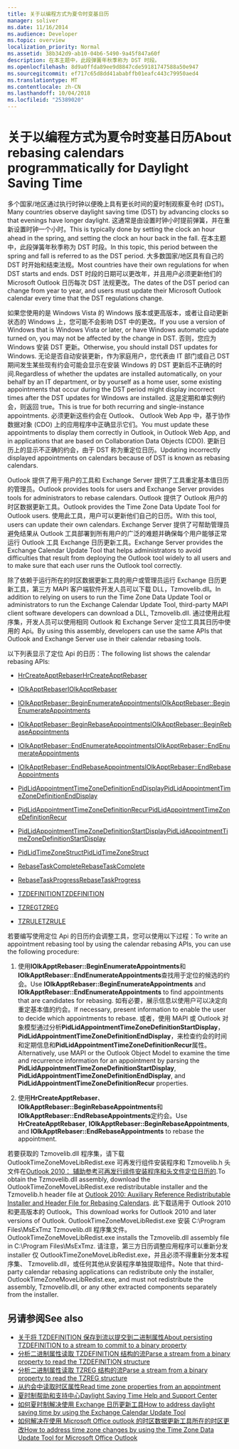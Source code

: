 ```yaml
---
title: 关于以编程方式为夏令时变基日历
manager: soliver
ms.date: 11/16/2014
ms.audience: Developer
ms.topic: overview
localization_priority: Normal
ms.assetid: 38b342d9-ab10-04b6-5490-9a45f847a60f
description: 在本主题中，此段弹簧年秋季称为 DST 时段。
ms.openlocfilehash: 8d9a0ffda89ee9d8847cde59181747588a50e947
ms.sourcegitcommit: ef717c65d8dd41ababffb01eafc443c79950aed4
ms.translationtype: MT
ms.contentlocale: zh-CN
ms.lasthandoff: 10/04/2018
ms.locfileid: "25389020"
---
```

# <a name="about-rebasing-calendars-programmatically-for-daylight-saving-time"></a><span data-ttu-id="13cec-103">关于以编程方式为夏令时变基日历</span><span class="sxs-lookup"><span data-stu-id="13cec-103">About rebasing calendars programmatically for Daylight Saving Time</span></span>

<span data-ttu-id="13cec-104">多个国家/地区通过执行时钟以便晚上具有更长时间的夏时制观察夏令时 (DST)。</span><span class="sxs-lookup"><span data-stu-id="13cec-104">Many countries observe daylight saving time (DST) by advancing clocks so that evenings have longer daylight.</span></span> <span data-ttu-id="13cec-105">这通常是由设置时钟小时提前弹簧，并在重新设置时钟一个小时。</span><span class="sxs-lookup"><span data-stu-id="13cec-105">This is typically done by setting the clock an hour ahead in the spring, and setting the clock an hour back in the fall.</span></span> <span data-ttu-id="13cec-106">在本主题中，此段弹簧年秋季称为 DST 时段。</span><span class="sxs-lookup"><span data-stu-id="13cec-106">In this topic, this period between the spring and fall is referred to as the DST period.</span></span> <span data-ttu-id="13cec-107">大多数国家/地区具有自己的 DST 时开始和结束法规。</span><span class="sxs-lookup"><span data-stu-id="13cec-107">Most countries have their own regulations for when DST starts and ends.</span></span> <span data-ttu-id="13cec-108">DST 时段的日期可以更改年，并且用户必须更新他们的 Microsoft Outlook 日历每次 DST 法规更改。</span><span class="sxs-lookup"><span data-stu-id="13cec-108">The dates of the DST period can change from year to year, and users must update their Microsoft Outlook calendar every time that the DST regulations change.</span></span> 
  
<span data-ttu-id="13cec-109">如果您使用的是 Windows Vista 的 Windows 版本或更高版本，或者让自动更新状态的 Windows 上，您可能不会影响 DST 中的更改。</span><span class="sxs-lookup"><span data-stu-id="13cec-109">If you use a version of Windows that is Windows Vista or later, or have Windows automatic update turned on, you may not be affected by the change in DST.</span></span> <span data-ttu-id="13cec-110">否则，您应为 Windows 安装 DST 更新。</span><span class="sxs-lookup"><span data-stu-id="13cec-110">Otherwise, you should install DST updates for Windows.</span></span> <span data-ttu-id="13cec-111">无论是否自动安装更新，作为家庭用户，您代表由 IT 部门或自己 DST 期间发生某些现有约会可能会显示在安装 Windows 的 DST 更新后不正确的时间.</span><span class="sxs-lookup"><span data-stu-id="13cec-111">Regardless of whether the updates are installed automatically, on your behalf by an IT department, or by yourself as a home user, some existing appointments that occur during the DST period might display incorrect times after the DST updates for Windows are installed.</span></span> <span data-ttu-id="13cec-112">这是定期和单实例约会，则返回 true。</span><span class="sxs-lookup"><span data-stu-id="13cec-112">This is true for both recurring and single-instance appointments.</span></span> <span data-ttu-id="13cec-113">必须更新这些约会在 Outlook、 Outlook Web App 中，基于协作数据对象 (CDO) 上的应用程序中正确显示它们。</span><span class="sxs-lookup"><span data-stu-id="13cec-113">You must update these appointments to display them correctly in Outlook, in Outlook Web App, and in applications that are based on Collaboration Data Objects (CDO).</span></span> <span data-ttu-id="13cec-114">更新日历上的显示不正确的约会，由于 DST 称为重定位日历。</span><span class="sxs-lookup"><span data-stu-id="13cec-114">Updating incorrectly displayed appointments on calendars because of DST is known as rebasing calendars.</span></span>
  
<span data-ttu-id="13cec-115">Outlook 提供了用于用户的工具和 Exchange Server 提供了工具重定基本值日历的管理员。</span><span class="sxs-lookup"><span data-stu-id="13cec-115">Outlook provides tools for users and Exchange Server provides tools for administrators to rebase calendars.</span></span> <span data-ttu-id="13cec-116">Outlook 提供了 Outlook 用户的时区数据更新工具。</span><span class="sxs-lookup"><span data-stu-id="13cec-116">Outlook provides the Time Zone Data Update Tool for Outlook users.</span></span> <span data-ttu-id="13cec-117">使用此工具，用户可以更新他们自己的日历。</span><span class="sxs-lookup"><span data-stu-id="13cec-117">With this tool, users can update their own calendars.</span></span> <span data-ttu-id="13cec-118">Exchange Server 提供了可帮助管理员避免结果从 Outlook 工具部署到所有用户的广泛的难题并确保每个用户能够正常运行 Outlook 工具 Exchange 日历更新工具。</span><span class="sxs-lookup"><span data-stu-id="13cec-118">Exchange Server provides the Exchange Calendar Update Tool that helps administrators to avoid difficulties that result from deploying the Outlook tool widely to all users and to make sure that each user runs the Outlook tool correctly.</span></span>
  
<span data-ttu-id="13cec-119">除了依赖于运行所在的时区数据更新工具的用户或管理员运行 Exchange 日历更新工具，第三方 MAPI 客户端软件开发人员可以下载 DLL，Tzmovelib.dll。</span><span class="sxs-lookup"><span data-stu-id="13cec-119">In addition to relying on users to run the Time Zone Data Update Tool or administrators to run the Exchange Calendar Update Tool, third-party MAPI client software developers can download a DLL, Tzmovelib.dll.</span></span> <span data-ttu-id="13cec-120">通过使用此程序集，开发人员可以使用相同 Outlook 和 Exchange Server 定位工具其日历中使用的 Api。</span><span class="sxs-lookup"><span data-stu-id="13cec-120">By using this assembly, developers can use the same APIs that Outlook and Exchange Server use in their calendar rebasing tools.</span></span> 

<span data-ttu-id="13cec-121">以下列表显示了定位 Api 的日历：</span><span class="sxs-lookup"><span data-stu-id="13cec-121">The following list shows the calendar rebasing APIs:</span></span>
  
- [<span data-ttu-id="13cec-122">HrCreateApptRebaser</span><span class="sxs-lookup"><span data-stu-id="13cec-122">HrCreateApptRebaser</span></span>](hrcreateapptrebaser.md)
    
- [<span data-ttu-id="13cec-123">IOlkApptRebaser</span><span class="sxs-lookup"><span data-stu-id="13cec-123">IOlkApptRebaser</span></span>](iolkapptrebaser.md)
    
- [<span data-ttu-id="13cec-124">IOlkApptRebaser::BeginEnumerateAppointments</span><span class="sxs-lookup"><span data-stu-id="13cec-124">IOlkApptRebaser::BeginEnumerateAppointments</span></span>](iolkapptrebaser-beginenumerateappointments.md)
    
- [<span data-ttu-id="13cec-125">IOlkApptRebaser::BeginRebaseAppointments</span><span class="sxs-lookup"><span data-stu-id="13cec-125">IOlkApptRebaser::BeginRebaseAppointments</span></span>](iolkapptrebaser-beginrebaseappointments.md)
    
- [<span data-ttu-id="13cec-126">IOlkApptRebaser::EndEnumerateAppointments</span><span class="sxs-lookup"><span data-stu-id="13cec-126">IOlkApptRebaser::EndEnumerateAppointments</span></span>](iolkapptrebaser-endenumerateappointments.md)
    
- [<span data-ttu-id="13cec-127">IOlkApptRebaser::EndRebaseAppointments</span><span class="sxs-lookup"><span data-stu-id="13cec-127">IOlkApptRebaser::EndRebaseAppointments</span></span>](iolkapptrebaser-endrebaseappointments.md)
    
- [<span data-ttu-id="13cec-128">PidLidAppointmentTimeZoneDefinitionEndDisplay</span><span class="sxs-lookup"><span data-stu-id="13cec-128">PidLidAppointmentTimeZoneDefinitionEndDisplay</span></span>](https://msdn.microsoft.com/library/7b6193cb-612b-408e-b9bc-285df313e2cc%28Office.15%29.aspx)
    
- [<span data-ttu-id="13cec-129">PidLidAppointmentTimeZoneDefinitionRecur</span><span class="sxs-lookup"><span data-stu-id="13cec-129">PidLidAppointmentTimeZoneDefinitionRecur</span></span>](https://msdn.microsoft.com/library/52fd57a0-9e34-4452-9ecd-2acb454446c9%28Office.15%29.aspx)
    
- [<span data-ttu-id="13cec-130">PidLidAppointmentTimeZoneDefinitionStartDisplay</span><span class="sxs-lookup"><span data-stu-id="13cec-130">PidLidAppointmentTimeZoneDefinitionStartDisplay</span></span>](https://msdn.microsoft.com/library/08239670-3211-420c-99d7-0056ed967cb8%28Office.15%29.aspx)
    
- [<span data-ttu-id="13cec-131">PidLidTimeZoneStruct</span><span class="sxs-lookup"><span data-stu-id="13cec-131">PidLidTimeZoneStruct</span></span>](https://msdn.microsoft.com/library/2acf0036-2f3e-4f90-8614-7aa667860f74%28Office.15%29.aspx)
    
- [<span data-ttu-id="13cec-132">RebaseTaskComplete</span><span class="sxs-lookup"><span data-stu-id="13cec-132">RebaseTaskComplete</span></span>](rebasetaskcomplete.md)
    
- [<span data-ttu-id="13cec-133">RebaseTaskProgress</span><span class="sxs-lookup"><span data-stu-id="13cec-133">RebaseTaskProgress</span></span>](rebasetaskprogress.md)
    
- [<span data-ttu-id="13cec-134">TZDEFINITION</span><span class="sxs-lookup"><span data-stu-id="13cec-134">TZDEFINITION</span></span>](tzdefinition.md)
    
- [<span data-ttu-id="13cec-135">TZREG</span><span class="sxs-lookup"><span data-stu-id="13cec-135">TZREG</span></span>](tzreg.md)
    
- [<span data-ttu-id="13cec-136">TZRULE</span><span class="sxs-lookup"><span data-stu-id="13cec-136">TZRULE</span></span>](tzrule.md)
    
<span data-ttu-id="13cec-137">若要编写使用定位 Api 的日历约会调整工具，您可以使用以下过程：</span><span class="sxs-lookup"><span data-stu-id="13cec-137">To write an appointment rebasing tool by using the calendar rebasing APIs, you can use the following procedure:</span></span>
  
1. <span data-ttu-id="13cec-138">使用**IOlkApptRebaser::BeginEnumerateAppointments**和**IOlkApptRebaser::EndEnumerateAppointments**查找用于定位的候选的约会。</span><span class="sxs-lookup"><span data-stu-id="13cec-138">Use **IOlkApptRebaser::BeginEnumerateAppointments** and **IOlkApptRebaser::EndEnumerateAppointments** to find appointments that are candidates for rebasing.</span></span> <span data-ttu-id="13cec-139">如有必要，展示信息以使用户可以决定向重定基本值的约会。</span><span class="sxs-lookup"><span data-stu-id="13cec-139">If necessary, present information to enable the user to decide which appointments to rebase.</span></span> <span data-ttu-id="13cec-140">或者，使用 MAPI 或 Outlook 对象模型通过分析**PidLidAppointmentTimeZoneDefinitionStartDisplay**， **PidLidAppointmentTimeZoneDefinitionEndDisplay**，来检查约会的时间和定期信息和**PidLidAppointmentTimeZoneDefinitionRecur**属性。</span><span class="sxs-lookup"><span data-stu-id="13cec-140">Alternatively, use MAPI or the Outlook Object Model to examine the time and recurrence information for an appointment by parsing the **PidLidAppointmentTimeZoneDefinitionStartDisplay**, **PidLidAppointmentTimeZoneDefinitionEndDisplay**, and **PidLidAppointmentTimeZoneDefinitionRecur** properties.</span></span> 
    
2. <span data-ttu-id="13cec-141">使用**HrCreateApptRebaser**、 **IOlkApptRebaser::BeginRebaseAppointments**和**IOlkApptRebaser::EndRebaseAppointments**定约会。</span><span class="sxs-lookup"><span data-stu-id="13cec-141">Use **HrCreateApptRebaser**, **IOlkApptRebaser::BeginRebaseAppointments**, and **IOlkApptRebaser::EndRebaseAppointments** to rebase the appointment.</span></span> 
    
<span data-ttu-id="13cec-142">若要获取的 Tzmovelib.dll 程序集，请下载 OutlookTimeZoneMoveLibRedist.exe 可再发行组件安装程序和 Tzmovelib.h 头文件在[Outlook 2010： 辅助参考可再发行组件安装程序和头文件定位日历的](https://www.microsoft.com/downloads/details.aspx?FamilyID=77748863-4352-4b99-ae57-1d4ae803983b).</span><span class="sxs-lookup"><span data-stu-id="13cec-142">To obtain the Tzmovelib.dll assembly, download the OutlookTimeZoneMoveLibRedist.exe redistributable installer and the Tzmovelib.h header file at [Outlook 2010: Auxiliary Reference Redistributable Installer and Header File for Rebasing Calendars](https://www.microsoft.com/downloads/details.aspx?FamilyID=77748863-4352-4b99-ae57-1d4ae803983b).</span></span> <span data-ttu-id="13cec-143">此下载适用于 Outlook 2010 和更高版本的 Outlook。</span><span class="sxs-lookup"><span data-stu-id="13cec-143">This download works for Outlook 2010 and later versions of Outlook.</span></span> <span data-ttu-id="13cec-144">OutlookTimeZoneMoveLibRedist.exe 安装 C:\Program Files\MsExTmz Tzmovelib.dll 程序集文件。</span><span class="sxs-lookup"><span data-stu-id="13cec-144">OutlookTimeZoneMoveLibRedist.exe installs the Tzmovelib.dll assembly file in C:\Program Files\MsExTmz.</span></span> <span data-ttu-id="13cec-145">请注意，第三方日历调整应用程序可以重新分发 installer 仅 OutlookTimeZoneMoveLibRedist.exe，并且必须不得重新分发本程序集、 Tzmovelib.dll，或任何其他从安装程序单独提取组件。</span><span class="sxs-lookup"><span data-stu-id="13cec-145">Note that third-party calendar rebasing applications can redistribute only the installer, OutlookTimeZoneMoveLibRedist.exe, and must not redistribute the assembly, Tzmovelib.dll, or any other extracted components separately from the installer.</span></span>
  
## <a name="see-also"></a><span data-ttu-id="13cec-146">另请参阅</span><span class="sxs-lookup"><span data-stu-id="13cec-146">See also</span></span>

- [<span data-ttu-id="13cec-147">关于将 TZDEFINITION 保存到流以提交到二进制属性</span><span class="sxs-lookup"><span data-stu-id="13cec-147">About persisting TZDEFINITION to a stream to commit to a binary property</span></span>](about-persisting-tzdefinition-to-a-stream-to-commit-to-a-binary-property.md)
- [<span data-ttu-id="13cec-148">分析二进制属性读取 TZDEFINITION 结构的流</span><span class="sxs-lookup"><span data-stu-id="13cec-148">Parse a stream from a binary property to read the TZDEFINITION structure</span></span>](how-to-parse-stream-from-binary-property-to-read-tzdefinition-structure.md)
- [<span data-ttu-id="13cec-149">分析二进制属性读取 TZREG 结构的流</span><span class="sxs-lookup"><span data-stu-id="13cec-149">Parse a stream from a binary property to read the TZREG structure</span></span>](how-to-parse-a-stream-from-a-binary-property-to-read-the-tzreg-structure.md)
- [<span data-ttu-id="13cec-150">从约会中读取时区属性</span><span class="sxs-lookup"><span data-stu-id="13cec-150">Read time zone properties from an appointment</span></span>](how-to-read-time-zone-properties-from-an-appointment.md)
- [<span data-ttu-id="13cec-151">夏时制帮助和支持中心</span><span class="sxs-lookup"><span data-stu-id="13cec-151">Daylight Saving Time Help and Support Center</span></span>](https://support.microsoft.com/gp/cp_dst)
- [<span data-ttu-id="13cec-152">如何夏时制解决使用 Exchange 日历更新工具</span><span class="sxs-lookup"><span data-stu-id="13cec-152">How to address daylight saving time by using the Exchange Calendar Update Tool</span></span>](https://support.microsoft.com/kb/941018)
- [<span data-ttu-id="13cec-153">如何解决在使用 Microsoft Office outlook 的时区数据更新工具所在的时区更改</span><span class="sxs-lookup"><span data-stu-id="13cec-153">How to address time zone changes by using the Time Zone Data Update Tool for Microsoft Office Outlook</span></span>](https://support.microsoft.com/kb/931667)

